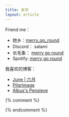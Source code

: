 ```yaml
---
title: 友邻
layout: article
---
```

Friend me：
- 她乡：[merry_go_round](https://womenoverseas.com/u/merry_go_round/summary)
- Discord： salami
- 长毛象： [merry go round](https://moresci.sale/@nerdsam)
- Spotify: [merry go round](https://open.spotify.com/user/lzdya7z12gu1rxwffixyq36ca)


我喜欢的博客：
- [June \| 六月](https://shiorireads.ca/)
- [Pilgrimage](https://writee.org/iris-bios/)
- [Albus's Pensieve](https://pensieve.wangxindi.org/)


{% comment %}

{% endcomment %}